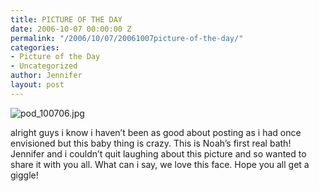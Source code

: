 ```yaml
---
title: PICTURE OF THE DAY
date: 2006-10-07 00:00:00 Z
permalink: "/2006/10/07/20061007picture-of-the-day/"
categories:
- Picture of the Day
- Uncategorized
author: Jennifer
layout: post
---
```


<img id="image24" alt="pod_100706.jpg" src="/teamelam/assets/images/PICTURE-OF-THE-DAY/1160236327000-missing.jpg" />

alright guys i know i haven&#8217;t been as good about posting as i had once envisioned but this baby thing is crazy. This is Noah&#8217;s first real bath! Jennifer and i couldn&#8217;t quit laughing about this picture and so wanted to share it with you all. What can i say, we love this face. Hope you all get a giggle!
